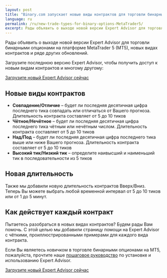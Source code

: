 ```yaml
---
layout: post
title: "Binary.com запускает новые виды контрактов для торговли бинарными опционами на MetaTrader 5"
language: ru
permalink: /ru/new-trade-types-for-binary-options-MetaTrader5/
excerpt: Рады объявить о выходе новой версии Expert Advisor для торговли бинарными опционами на платформе MetaTrader 5 (MT5), новых видах контрактов и ряде других обновлений...
---
```

Рады объявить о выходе новой версии Expert Advisor для торговли бинарными опционами на платформе MetaTrader 5 (MT5), новых видах контрактов и ряде других обновлений.

<div class="cta">
    <p>Загрузите последнюю версию Expert Advisor, чтобы получить доступ к новым видам контрактов и многому другому:</p>
    <p><a class="button" href="https://s3.amazonaws.com/binary-mt5/Binary.ex5"><span>Загрузите новый Expert Advisor сейчас</span></a></p>
</div>

## Новые виды контрактов

<ul class="bullet">
    <li><strong>Совпадение/Отличие</strong> – будет ли последняя десятичная цифра последнего тика совпадать или отличаться от Вашего прогноза. Длительность контракта составляет от 5 до 10 тиков</li>
    <li><strong>Чётное/Нечётное</strong> – будет ли последняя десятичная цифра последнего тика чётным или нечётным числом. Длительность контракта составляет от 5 до 10 тиков</li>
    <li><strong>Над/Под</strong> – будет ли последняя десятичная цифра последнего тика выше или ниже Вашего прогноза. Длительность контракта составляет от 5 до 10 тиков</li>
    <li><strong>Высокий тик/Низкий тик</strong> – определите наивысший и наименьший тик в последовательности из 5 тиков</li>
</ul>

## Новая длительность

Также мы добавили новую длительность контрактов Вверх/Вниз. Теперь Вы можете выбрать любой временной интервал от 5 до 10 тиков или от 1 до 5 минут.

## Как действует каждый контракт

Пытаетесь разобраться в новых видах контрактов? Будем рады Вам помочь. С этой целью мы добавили страницу помощи на Expert Advisor с чёткими, проиллюстрированными примерами для каждого вида контракта.

Если Вы являетесь новичком в торговле бинарными опционами на MT5, пожалуйста, прочтите наше <a href="https://www.binary.com/en/get-started/binary-options-mt5.html#how-to-trade-binary">пошаговое руководство</a> по установке и использованию Expert Advisor.

<div class="cta">
    <p><a class="button" href="https://s3.amazonaws.com/binary-mt5/Binary.ex5"><span>Загрузите новый Expert Advisor сейчас</span></a></p>
</div>